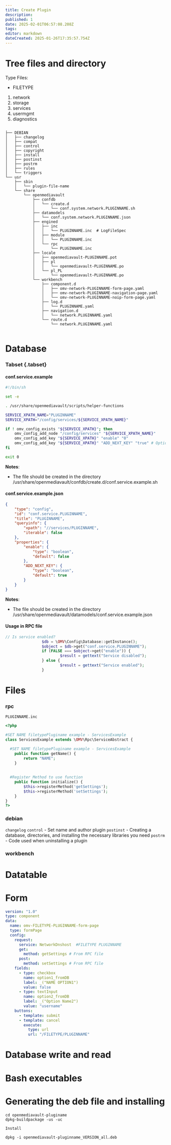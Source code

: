 ```yaml
---
title: Create Plugin
description: 
published: 1
date: 2025-02-01T06:57:08.208Z
tags: 
editor: markdown
dateCreated: 2025-01-26T17:35:57.754Z
---
```


# Tree files and directory

Type Files:

- FILETYPE 
1.   network
1.   storage
1.   services
1.   usermgmt
1.   diagnostics

```shell

├── DEBIAN
│   ├── changelog
│   ├── compat
│   ├── control
│   ├── copyright
│   ├── install
│   ├── postinst
│   ├── postrm
│   ├── rules
│   └── triggers
└── usr
    ├── sbin
    │   └── plugin-file-name
    └── share
        └── openmediavault
            ├── confdb
            │   └── create.d
            │       └── conf.system.network.PLUGINNAME.sh
            ├── datamodels
            │   └── conf.system.network.PLUGINNAME.json
            ├── engined
            │   ├── inc
            │   │   └── PLUGINNAME.inc  # LogFileSpec
            │   ├── module
            │   │   └── PLUGINNAME.inc
            │   └── rpc
            │       └── PLUGINNAME.inc
            ├── locale
            │   ├── openmediavault-PLUGINNAME.pot
            │   ├── pl
            │   │   └── openmediavault-PLUGINNAME.po
            │   └── pl_PL
            │       └── openmediavault-PLUGINNAME.po
            └── workbench
                ├── component.d
                │   ├── omv-network-PLUGINNAME-form-page.yaml
                │   ├── omv-network-PLUGINNAME-navigation-page.yaml
                │   └── omv-network-PLUGINNAME-noip-form-page.yaml
                ├── log.d
                │   └── PLUGINNAME.yaml
                ├── navigation.d
                │   └── network.PLUGINNAME.yaml
                └── route.d
                    └── network.PLUGINNAME.yaml


```

# Database

### Tabset {.tabset}

#### conf.service.example

```bash
#!/bin/sh

set -e

. /usr/share/openmediavault/scripts/helper-functions

SERVICE_XPATH_NAME="PLUGINNAME"
SERVICE_XPATH="/config/services/${SERVICE_XPATH_NAME}"

if ! omv_config_exists "${SERVICE_XPATH}"; then
    omv_config_add_node "/config/services" "${SERVICE_XPATH_NAME}"
    omv_config_add_key "${SERVICE_XPATH}" "enable" "0"
    omv_config_add_key "${SERVICE_XPATH}" "ADD_NEXT_KEY" "true" # Option true,false or everyone else
fi

exit 0
```
**Notes**:
- The file should be created in the directory /usr/share/openmediavault/confdb/create.d/conf.service.example.sh

#### conf.service.example.json

```json
{
	"type": "config",
	"id": "conf.service.PLUGINNAME",
	"title": "PLUGINNAME",
	"queryinfo": {
		"xpath": "//services/PLUGINNAME",
		"iterable": false
	},
	"properties": {
		"enable": {
			"type": "boolean",
			"default": false
		},
		"ADD_NEXT_KEY": {
			"type": "boolean",
			"default": true
		}
	}
}
```
**Notes**:
- The file should be created in the directory /usr/share/openmediavault/datamodels/conf.service.example.json

#### Usage in RPC file

```php
// Is service enabled?
                $db = \OMV\Config\Database::getInstance();
                $object = $db->get("conf.service.PLUGINNAME");
                if (FALSE === $object->get("enable")) {
                        $result = gettext("Service disabled");
                } else {
                        $result = gettext("Service enabled");
                }
```

# Files

### rpc

 `` PLUGINNAME.inc ``
 
```php 
<?php

#SET NAME filetypePluginame example - ServicesExample
class ServicesExample extends \OMV\Rpc\ServiceAbstract {

  #SET NAME filetypePluginame example - ServicesExample
	public function getName() {
		return "NAME";
	}
  
  
  #Register Method to use function
	public function initialize() {
        $this->registerMethod('getSettings');
        $this->registerMethod('setSettings');
	}
}
?>
```

### debian

``changelog``
``control`` - Set name and author plugin
``postinst`` - Creating a database, directories, and installing the necessary libraries you need
``postrm`` - Code used when uninstalling a plugin

### workbench

# Datatable

# Form

```yaml
version: "1.0"
type: component
data:
  name: omv-FILETYPE-PLUGINNAME-form-page
  type: formPage
  config:
    request:
      service: NetworkDnshost  #FILETYPE PLUGINNAME
      get:
        method: getSettings # From RPC file
      post:
        method: setSettings # From RPC file
    fields:
      - type: checkbox
        name: option1_fromDB
        label: _("NAME OPTION1")
        value: false
      - type: textInput
        name: option2_fromDB
        label: _("Option Name2")
        value: "username"
    buttons:
      - template: submit
      - template: cancel
        execute:
          type: url
          url: "/FILETYPE/PLUGINNAME"
```

# Database write and read

# Bash executables

# Generating the deb file and installing

```shell
cd openmediavault-pluginame
dpkg-buildpackage -us -uc
```

``Install``

```shell
dpkg -i openmediavault-pluginname_VERSION_all.deb
```